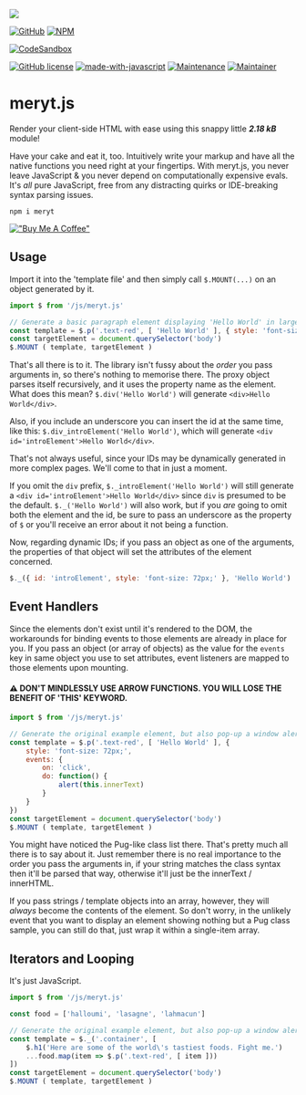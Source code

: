 [![](https://jsongoku.com/img/meryt.png)](#)

[![GitHub](https://img.shields.io/badge/github-%23121011.svg?style=for-the-badge&logo=github&logoColor=white)](https://github.com/emmyarty/meryt)
[![NPM](https://img.shields.io/badge/NPM-%23000000.svg?style=for-the-badge&logo=npm&logoColor=white)](https://www.npmjs.com/package/meryt)

[![CodeSandbox](https://img.shields.io/badge/Live%20Demo-Click%20Here!-orange)](https://codesandbox.io/s/meryt-sample-ves30e?file=/src/index.js)

[![GitHub license](https://img.shields.io/github/license/Naereen/StrapDown.js.svg)](https://github.com/emmyarty/meryt/blob/main/LICENSE)
[![made-with-javascript](https://img.shields.io/badge/Made%20with-JavaScript-1f425f.svg)](#)
[![Maintenance](https://img.shields.io/badge/Maintained%3F-yes-green.svg)](#)
[![Maintainer](https://img.shields.io/badge/maintainer-emmyarty-blue)](#)

# meryt.js
Render your client-side HTML with ease using this snappy little ***2.18 kB*** module!

Have your cake and eat it, too. Intuitively write your markup and have all the native functions you need right at your fingertips. With meryt.js, you never leave JavaScript &amp; you never depend on computationally expensive evals. It's *all* pure JavaScript, free from any distracting quirks or IDE-breaking syntax parsing issues.
```
npm i meryt
```
[!["Buy Me A Coffee"](https://www.buymeacoffee.com/assets/img/custom_images/orange_img.png)](https://buymeacoffee.com/emmyarty)
## Usage

Import it into the 'template file' and then simply call ```$.MOUNT(...)``` on an object generated by it.

```js
import $ from '/js/meryt.js'

// Generate a basic paragraph element displaying 'Hello World' in large red letters, and then mount it.
const template = $.p('.text-red', [ 'Hello World' ], { style: 'font-size: 72px;' })
const targetElement = document.querySelector('body')
$.MOUNT ( template, targetElement )
```

That's all there is to it. The library isn't fussy about the *order* you pass arguments in, so there's nothing to memorise there. The proxy object parses itself recursively, and it uses the property name as the element. What does this mean? ```$.div('Hello World')``` will generate ```<div>Hello World</div>```.

Also, if you include an underscore you can insert the id at the same time, like this: ```$.div_introElement('Hello World')```, which will generate ```<div id='introElement'>Hello World</div>```.

That's not always useful, since your IDs may be dynamically generated in more complex pages. We'll come to that in just a moment.

If you omit the ```div``` prefix, ```$._introElement('Hello World')``` will still generate a ```<div id='introElement'>Hello World</div>``` since ```div``` is presumed to be the default. ```$._('Hello World')``` will also work, but if you *are* going to omit both the element and the id, be sure to pass an underscore as the property of ```$``` or you'll receive an error about it not being a function.

Now, regarding dynamic IDs; if you pass an object as one of the arguments, the properties of that object will set the attributes of the element concerned.

```js
$._({ id: 'introElement', style: 'font-size: 72px;' }, 'Hello World')
```
## Event Handlers
Since the elements don't exist until it's rendered to the DOM, the workarounds for binding events to those elements are already in place for you. If you pass an object (or array of objects) as the value for the ```events``` key in same object you use to set attributes, event listeners are mapped to those elements upon mounting.
#### ⚠️ DON'T MINDLESSLY USE ARROW FUNCTIONS. YOU WILL LOSE THE BENEFIT OF 'THIS' KEYWORD.
```js
import $ from '/js/meryt.js'

// Generate the original example element, but also pop-up a window alert containing the text value.
const template = $.p('.text-red', [ 'Hello World' ], {
    style: 'font-size: 72px;',
    events: {
        on: 'click',
        do: function() {
            alert(this.innerText)
        }
    }
})
const targetElement = document.querySelector('body')
$.MOUNT ( template, targetElement )
```
You might have noticed the Pug-like class list there. That's pretty much all there is to say about it. Just remember there is no real importance to the order you pass the arguments in, if your string matches the class syntax then it'll be parsed that way, otherwise it'll just be the innerText / innerHTML.

If you pass strings / template objects into an array, however, they will *always* become the contents of the element. So don't worry, in the unlikely event that you want to display an element showing nothing but a Pug class sample, you can still do that, just wrap it within a single-item array.

## Iterators and Looping
It's just JavaScript.
```js
import $ from '/js/meryt.js'

const food = ['halloumi', 'lasagne', 'lahmacun']

// Generate the original example element, but also pop-up a window alert containing the text value.
const template = $._('.container', [
    $.h1('Here are some of the world\'s tastiest foods. Fight me.')
    ...food.map(item => $.p('.text-red', [ item ]))
])
const targetElement = document.querySelector('body')
$.MOUNT ( template, targetElement )
```
